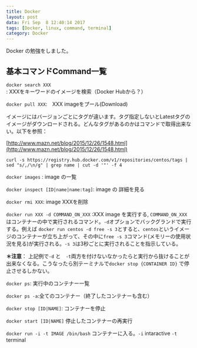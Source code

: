 ```yaml
---
title: Docker
layout: post
data: Fri Sep  8 12:40:14 2017
tags: [Docker, linux, command, terminal]
category: Docker
---
```


Docker の勉強をしました。


## 基本コマンドCommand一覧

`docker search XXX` : XXXをキーワードのイメージを検索（Docker Hubから？）

`docker pull XXX`:　XXX imageをプール(Download)

イメージにはバージョンごとにタグが違います。タグ指定しないとLatestタグのイメージがダウンロードされる。どんなタグがあるのかはコマンドで取得出来ない。以下を参照：

[http://www.mazn.net/blog/2015/12/26/1548.html](http://www.mazn.net/blog/2015/12/26/1548.html)

`curl -s https://registry.hub.docker.com/v1/repositories/centos/tags | sed "s/,/\n/g" | grep name | cut -d '"' -f 4`

`docker images` : image の一覧

`docker inspect [ID|name|name:tag]`: image の 詳細を見る

`docker rmi XXX`: image XXXを削除

`docker run XXX -d COMMAND_ON_XXX` :XXX image を実行する, `COMMAND_ON_XXX`はコンテナーの中で実行されるコマンド。`-d`オプションでバックグランドで実行する。例えば
`docker run centos -d free -s 3`とすると、`centos`というイメージのコンテナーが立ち上がって、その中に`free -s 3`コマンド(メモリーの使用状況を見る)が実行される。`-s 3`は3秒ごとに実行されることを指示している。

**＊注意**：
上記例で`-d` と　`-t`両方を付けないなかったらと実行から抜けることが出来なくなる。こうなったら別テーミナルで`docker stop {CONTAINER ID}` で停止させるしかない。

`docker ps`: 実行中のコンテナー一覧

`docker ps -a`:全てのコンテナー（終了したコンテナーも含む）

`docker stop [ID|NAME]`: コンテナーを停止

`docker start [ID|NAME]` 停止したコンテナーの再実行

`docker run -i -t IMAGE /bin/bash` コンテナーに入る。`-i` intaractive `-t` terminal







